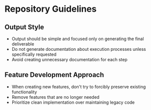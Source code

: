# Repository Guidelines

## Output Style
- Output should be simple and focused only on generating the final deliverable
- Do not generate documentation about execution processes unless specifically requested
- Avoid creating unnecessary documentation for each step

## Feature Development Approach
- When creating new features, don't try to forcibly preserve existing functionality
- Remove features that are no longer needed
- Prioritize clean implementation over maintaining legacy code